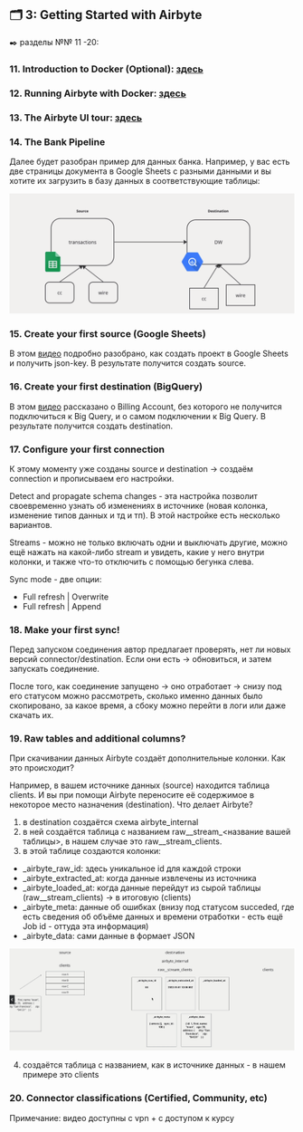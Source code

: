 ## 🗂️ 3: Getting Started with Airbyte
✒️ разделы №№ 11 -20:

### 11. Introduction to Docker (Optional): [здесь](https://github.com/Malakhova-Natalya/IT_courses/blob/main/The%20Complete%20Hands-on%20Introduction%20to%20Airbyte/03_Getting%20Started%20with%20Airbyte/11.%20Introduction%20to%20Docker%20(Optional)/README.md)


### 12. Running Airbyte with Docker: [здесь](https://github.com/Malakhova-Natalya/IT_courses/blob/main/The%20Complete%20Hands-on%20Introduction%20to%20Airbyte/03_Getting%20Started%20with%20Airbyte/12.%20Running%20Airbyte%20with%20Docker/README.md)


### 13. The Airbyte UI tour: [здесь](https://github.com/Malakhova-Natalya/IT_courses/blob/main/The%20Complete%20Hands-on%20Introduction%20to%20Airbyte/03_Getting%20Started%20with%20Airbyte/13.%20The%20Airbyte%20UI%20tour/README.md)

### 14. The Bank Pipeline

Далее будет разобран пример для данных банка. Например, у вас есть две страницы документа в Google Sheets с разными данными и вы хотите их загрузить в базу данных в соответствующие таблицы:

![cover](https://github.com/Malakhova-Natalya/IT_courses/blob/main/The%20Complete%20Hands-on%20Introduction%20to%20Airbyte/44%20-%20from%20Google%20Sheets%20to%20DW.png)

### 15. Create your first source (Google Sheets)

В этом [видео](https://www.udemy.com/course/the-complete-hands-on-introduction-to-airbyte/learn/lecture/40239172#content) подробно разобрано, как создать проект в Google Sheets и получить json-key. В результате получится создать source.
 
### 16. Create your first destination (BigQuery)

 В этом [видео](https://www.udemy.com/course/the-complete-hands-on-introduction-to-airbyte/learn/lecture/40239174#content) рассказано о Billing Account, без которого не получится подключиться к Big Query, и о самом подключении к Big Query. В результате получится создать destination.

### 17. Configure your first connection

К этому моменту уже созданы source и destination → создаём connection и прописываем его настройки.

Detect and propagate schema changes - эта настройка позволит своевременно узнать об изменениях в источнике (новая колонка, изменение типов данных и тд и тп). В этой настройке есть несколько вариантов.

Streams - можно не только включать одни и выключать другие, можно ещё нажать на какой-либо stream и увидеть, какие у него внутри колонки, и также что-то отключить с помощью бегунка слева.

Sync mode - две опции:

- Full refresh | Overwrite
- Full refresh | Append

### 18. Make your first sync!

Перед запуском соединения автор предлагает проверять, нет ли новых версий connector/destination. Если они есть → обновиться, и затем запускать соединение.

После того, как соединение запущено → оно отработает → снизу под его статусом можно рассмотреть, сколько именно данных было скопировано, за какое время, а сбоку можно перейти в логи или даже скачать их.

### 19. Raw tables and additional columns?

При скачивании данных Airbyte создаёт дополнительные колонки. Как это происходит?

Например, в вашем источнике данных (source) находится таблица clients. И вы при помощи Airbyte переносите её содержимое в некоторое место назначения (destination). Что делает Airbyte?
1. в destination создаётся схема airbyte_internal
2. в ней создаётся таблица с названием raw__stream_<название вашей таблицы>, в нашем случае это raw__stream_clients.
3. в этой таблице создаются колонки:
 - _airbyte_raw_id: здесь уникальное id для каждой строки
 - _airbyte_extracted_at: когда данные извлечены из источника
 - _airbyte_loaded_at: когда данные перейдут из сырой таблицы (raw__stream_clients) → в итоговую (clients)
 - _airbyte_meta: данные об ошибках (внизу под статусом succeded, где есть сведения об объёме данных и времени отработки - есть ещё Job id - оттуда эта информация)
 - _airbyte_data: сами данные в формает JSON
   
![cover](https://github.com/Malakhova-Natalya/IT_courses/blob/main/The%20Complete%20Hands-on%20Introduction%20to%20Airbyte/45%20-%20raw%20tables.png)   

4. создаётся таблица с названием, как в источнике данных - в нашем примере это clients





### 20. Connector classifications (Certified, Community, etc)

Примечание: видео доступны с vpn + с доступом к курсу
